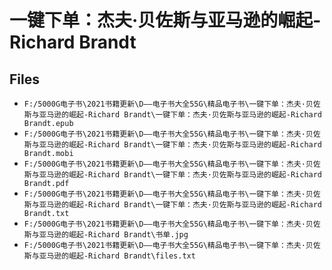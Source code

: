 # 一键下单：杰夫·贝佐斯与亚马逊的崛起-Richard Brandt

## Files

- `F:/5000G电子书\2021书籍更新\D——电子书大全55G\精品电子书\一键下单：杰夫·贝佐斯与亚马逊的崛起-Richard Brandt\一键下单：杰夫·贝佐斯与亚马逊的崛起-Richard Brandt.epub`
- `F:/5000G电子书\2021书籍更新\D——电子书大全55G\精品电子书\一键下单：杰夫·贝佐斯与亚马逊的崛起-Richard Brandt\一键下单：杰夫·贝佐斯与亚马逊的崛起-Richard Brandt.mobi`
- `F:/5000G电子书\2021书籍更新\D——电子书大全55G\精品电子书\一键下单：杰夫·贝佐斯与亚马逊的崛起-Richard Brandt\一键下单：杰夫·贝佐斯与亚马逊的崛起-Richard Brandt.pdf`
- `F:/5000G电子书\2021书籍更新\D——电子书大全55G\精品电子书\一键下单：杰夫·贝佐斯与亚马逊的崛起-Richard Brandt\一键下单：杰夫·贝佐斯与亚马逊的崛起-Richard Brandt.txt`
- `F:/5000G电子书\2021书籍更新\D——电子书大全55G\精品电子书\一键下单：杰夫·贝佐斯与亚马逊的崛起-Richard Brandt\书单.jpg`
- `F:/5000G电子书\2021书籍更新\D——电子书大全55G\精品电子书\一键下单：杰夫·贝佐斯与亚马逊的崛起-Richard Brandt\files.txt`
